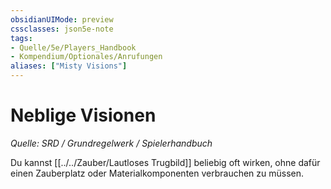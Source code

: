 ```yaml
---
obsidianUIMode: preview
cssclasses: json5e-note
tags:
- Quelle/5e/Players_Handbook
- Kompendium/Optionales/Anrufungen
aliases: ["Misty Visions"]
---
```

# Neblige Visionen
*Quelle: SRD / Grundregelwerk / Spielerhandbuch*  

Du kannst [[../../Zauber/Lautloses Trugbild]] beliebig oft wirken, ohne dafür einen Zauberplatz oder Materialkomponenten verbrauchen zu müssen.
